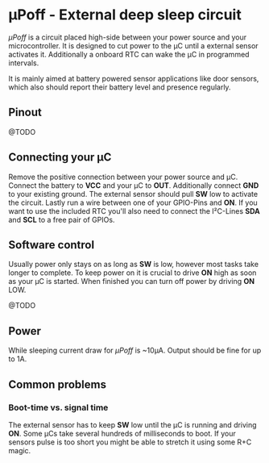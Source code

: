 # µPoff - External deep sleep circuit
*µPoff* is a circuit placed high-side between your power source and your microcontroller. It is designed to cut power to the µC until a external sensor activates it. Additionally a onboard RTC can wake the µC in programmed intervals.

It is mainly aimed at battery powered sensor applications like door sensors, which also should report their battery level and presence regularly.

## Pinout
@TODO

## Connecting your µC

Remove the positive connection between your power source and µC. Connect the battery to **VCC** and your µC to **OUT**. Additionally connect **GND** to your existing ground. The external sensor should pull **SW** low to activate the circuit. Lastly run a wire between one of your GPIO-Pins and **ON**. If you want to use the included RTC you'll also need to connect the I²C-Lines **SDA** and **SCL** to a free pair of GPIOs.

## Software control

Usually power only stays on as long as **SW** is low, however most tasks take longer to complete. To keep power on it is crucial to drive **ON** high as soon as your µC is started. When finished you can turn off power by driving **ON** LOW.

@TODO

## Power
While sleeping current draw for *µPoff* is ~10µA. Output should be fine for up to 1A.

## Common problems
### Boot-time vs. signal time
The external sensor has to keep **SW** low until the µC is running and driving **ON**. Some µCs take several hundreds of milliseconds to boot. If your sensors pulse is too short you might be able to stretch it using some R+C magic.

 
